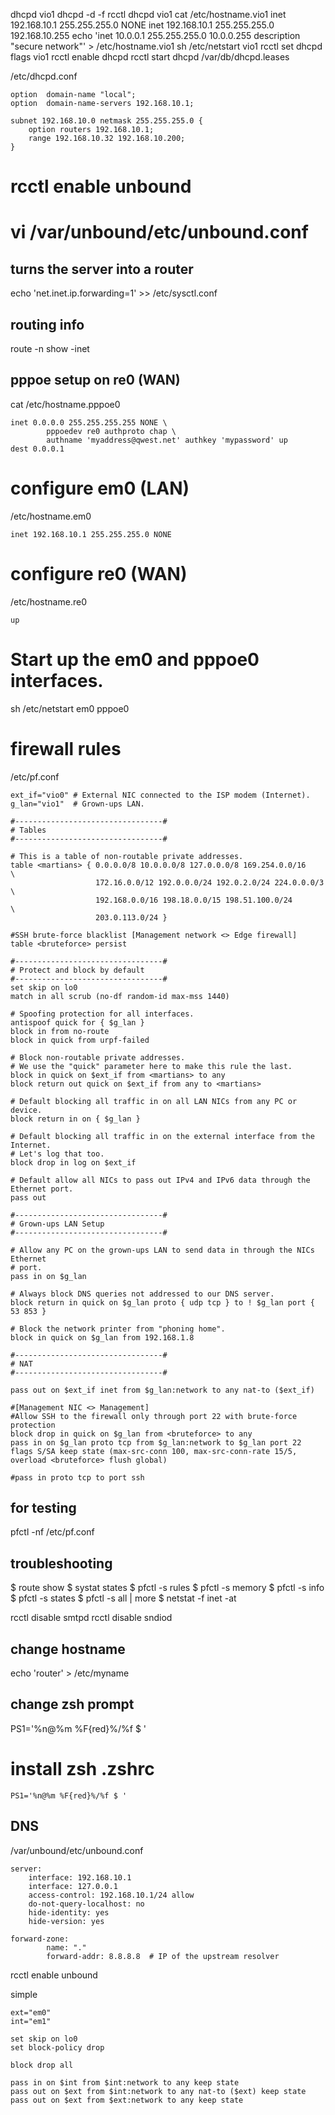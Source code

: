 dhcpd vio1
dhcpd -d -f
rcctl dhcpd vio1
cat /etc/hostname.vio1
inet 192.168.10.1 255.255.255.0 NONE
inet 192.168.10.1 255.255.255.0 192.168.10.255
echo 'inet 10.0.0.1 255.255.255.0 10.0.0.255 description "secure network"' > /etc/hostname.vio1
sh /etc/netstart vio1
rcctl set dhcpd flags vio1
rcctl enable dhcpd
rcctl start dhcpd
/var/db/dhcpd.leases

/etc/dhcpd.conf
```
option  domain-name "local";
option  domain-name-servers 192.168.10.1;

subnet 192.168.10.0 netmask 255.255.255.0 {
	option routers 192.168.10.1;
	range 192.168.10.32 192.168.10.200;
}
```

# rcctl enable unbound
# vi /var/unbound/etc/unbound.conf


## turns the server into a router
echo 'net.inet.ip.forwarding=1' >> /etc/sysctl.conf

## routing info
route -n show -inet

## pppoe setup on re0 (WAN)
cat /etc/hostname.pppoe0
```
inet 0.0.0.0 255.255.255.255 NONE \
        pppoedev re0 authproto chap \
        authname 'myaddress@qwest.net' authkey 'mypassword' up
dest 0.0.0.1
```

# configure em0 (LAN)
/etc/hostname.em0
```
inet 192.168.10.1 255.255.255.0 NONE
```

# configure re0 (WAN)
/etc/hostname.re0
```
up
```

# Start up the em0 and pppoe0 interfaces.
sh /etc/netstart em0 pppoe0

# firewall rules
/etc/pf.conf

```
ext_if="vio0" # External NIC connected to the ISP modem (Internet).
g_lan="vio1"  # Grown-ups LAN.

#---------------------------------#
# Tables
#---------------------------------#

# This is a table of non-routable private addresses.
table <martians> { 0.0.0.0/8 10.0.0.0/8 127.0.0.0/8 169.254.0.0/16     \
                   172.16.0.0/12 192.0.0.0/24 192.0.2.0/24 224.0.0.0/3 \
                   192.168.0.0/16 198.18.0.0/15 198.51.100.0/24        \
                   203.0.113.0/24 }

#SSH brute-force blacklist [Management network <> Edge firewall]
table <bruteforce> persist

#---------------------------------#
# Protect and block by default
#---------------------------------#
set skip on lo0
match in all scrub (no-df random-id max-mss 1440)

# Spoofing protection for all interfaces.
antispoof quick for { $g_lan }
block in from no-route
block in quick from urpf-failed

# Block non-routable private addresses.
# We use the "quick" parameter here to make this rule the last.
block in quick on $ext_if from <martians> to any
block return out quick on $ext_if from any to <martians>

# Default blocking all traffic in on all LAN NICs from any PC or device.
block return in on { $g_lan }

# Default blocking all traffic in on the external interface from the Internet.
# Let's log that too.
block drop in log on $ext_if

# Default allow all NICs to pass out IPv4 and IPv6 data through the Ethernet port.
pass out

#---------------------------------#
# Grown-ups LAN Setup
#---------------------------------#

# Allow any PC on the grown-ups LAN to send data in through the NICs Ethernet
# port.
pass in on $g_lan

# Always block DNS queries not addressed to our DNS server.
block return in quick on $g_lan proto { udp tcp } to ! $g_lan port { 53 853 }

# Block the network printer from "phoning home".
block in quick on $g_lan from 192.168.1.8

#---------------------------------#
# NAT
#---------------------------------#

pass out on $ext_if inet from $g_lan:network to any nat-to ($ext_if)

#[Management NIC <> Management]
#Allow SSH to the firewall only through port 22 with brute-force protection
block drop in quick on $g_lan from <bruteforce> to any
pass in on $g_lan proto tcp from $g_lan:network to $g_lan port 22 flags S/SA keep state (max-src-conn 100, max-src-conn-rate 15/5, overload <bruteforce> flush global)

#pass in proto tcp to port ssh
```


## for testing
pfctl -nf /etc/pf.conf


## troubleshooting
$ route show
$ systat states
$ pfctl -s rules
$ pfctl -s memory
$ pfctl -s info
$ pfctl -s states
$ pfctl -s all | more
$ netstat -f inet -at

rcctl disable smtpd
rcctl disable sndiod

## change hostname
echo 'router' > /etc/myname

## change zsh prompt
PS1='%n@%m %F{red}%/%f $ '

# install zsh .zshrc
```
PS1='%n@%m %F{red}%/%f $ '
```

## DNS
/var/unbound/etc/unbound.conf
```
server:
    interface: 192.168.10.1
    interface: 127.0.0.1
    access-control: 192.168.10.1/24 allow
    do-not-query-localhost: no
    hide-identity: yes
    hide-version: yes

forward-zone:
        name: "."
        forward-addr: 8.8.8.8  # IP of the upstream resolver
```


rcctl enable unbound

simple
```
ext="em0"
int="em1"

set skip on lo0
set block-policy drop

block drop all

pass in on $int from $int:network to any keep state
pass out on $ext from $int:network to any nat-to ($ext) keep state
pass out on $ext from $ext:network to any keep state
```
